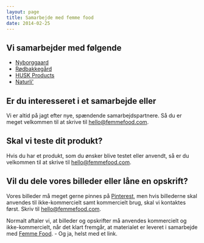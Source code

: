 ```yaml
---
layout: page
title: Samarbejde med femme food
date: 2014-02-25
---
```



## Vi samarbejder med følgende

- [Nyborggaard](http://nyborggaard.dk/)
- [Rødbakkegård](http://roedbakkegaard.dk/)
- [HUSK Products](http://husk.dk/)
- [Naturli'](http://www.naturli-foods.dk/)

## Er du interesseret i et samarbejde eller 

Vi er altid på jagt efter nye, spændende samarbejdspartnere.
Så du er meget velkommen til at skrive til <hello@femmefood.com>.

## Skal vi teste dit produkt?

Hvis du har et produkt, som du ønsker blive testet eller anvendt, så er du
velkommen til at skrive til <hello@femmefood.com>.



## Vil du dele vores billeder eller låne en opskrift?

Vores billeder må meget gerne pinnes på [Pinterest](https://www.pinterest.com/),
men hvis billederne skal anvendes til ikke-kommercielt samt kommercielt brug, skal vi
kontaktes først. Skriv til <hello@femmefood.com>.

Normalt aftaler vi, at billeder og opskrifter må anvendes kommercielt og
ikke-kommercielt, når det klart fremgår, at materialet er leveret i samarbejde
med [Femme Food](http://www.femmefood.com/). - Og ja, helst med et link.




